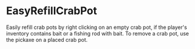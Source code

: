 ﻿# EasyRefillCrabPot

Easily refill crab pots by right clicking on an empty crab pot, if the player's inventory 
contains bait or a fishing rod with bait. To remove a crab pot, use the pickaxe on a placed crab pot.